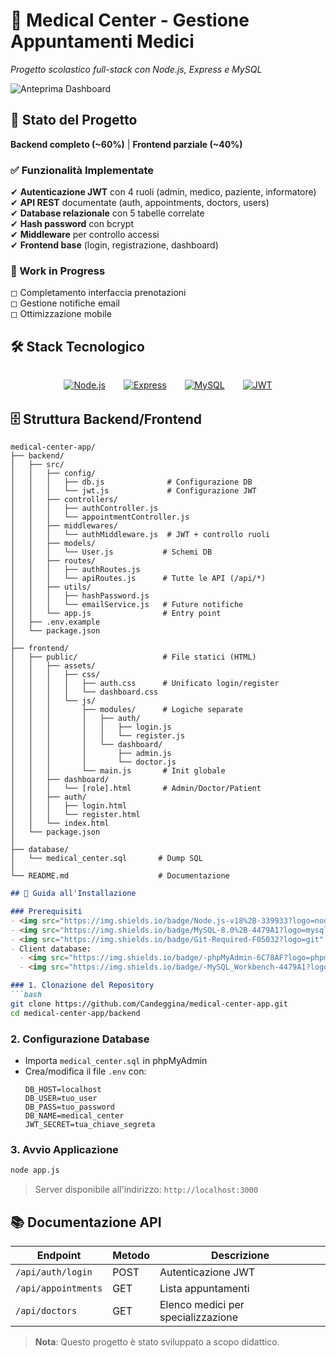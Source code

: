 # 🏥 Medical Center - Gestione Appuntamenti Medici  
*Progetto scolastico full-stack con Node.js, Express e MySQL*  

![Anteprima Dashboard](https://via.placeholder.com/800x400?text=Schermata+Login+%2B+Dashboard)  

## 📌 Stato del Progetto  
**Backend completo (~60%)** | **Frontend parziale (~40%)**  

### ✅ Funzionalità Implementate  
✔ **Autenticazione JWT** con 4 ruoli (admin, medico, paziente, informatore)  
✔ **API REST** documentate (auth, appointments, doctors, users)  
✔ **Database relazionale** con 5 tabelle correlate  
✔ **Hash password** con bcrypt  
✔ **Middleware** per controllo accessi  
✔ **Frontend base** (login, registrazione, dashboard)  

### 🚧 Work in Progress  
◻ Completamento interfaccia prenotazioni  
◻ Gestione notifiche email  
◻ Ottimizzazione mobile  

## 🛠 Stack Tecnologico

<div align="center" style="display: flex; justify-content: center; gap: 15px; flex-wrap: wrap; margin: 2rem 0;">

<a href="https://nodejs.org/" target="_blank" style="margin: 0 7px;">
  <img src="https://img.shields.io/badge/Node.js-18.x-339933?style=for-the-badge&logo=nodedotjs&logoColor=white" alt="Node.js">
</a>

<a href="https://expressjs.com/" target="_blank" style="margin: 0 7px;">
  <img src="https://img.shields.io/badge/Express-4.x-000000?style=for-the-badge&logo=express&logoColor=white" alt="Express">
</a>

<a href="https://www.mysql.com/" target="_blank" style="margin: 0 7px;">
  <img src="https://img.shields.io/badge/MySQL-8.0-4479A1?style=for-the-badge&logo=mysql&logoColor=white" alt="MySQL">
</a>

<a href="https://jwt.io/" target="_blank" style="margin: 0 7px;">
  <img src="https://img.shields.io/badge/JWT-Auth-000000?style=for-the-badge&logo=jsonwebtokens&logoColor=white" alt="JWT">
</a>

</div>

## 🗄 Struttura Backend/Frontend
```plaintext
medical-center-app/
├── backend/
│   ├── src/
│   │   ├── config/
│   │   │   ├── db.js              # Configurazione DB
│   │   │   └── jwt.js             # Configurazione JWT
│   │   ├── controllers/
│   │   │   ├── authController.js
│   │   │   └── appointmentController.js
│   │   ├── middlewares/
│   │   │   └── authMiddleware.js  # JWT + controllo ruoli
│   │   ├── models/
│   │   │   └── User.js           # Schemi DB
│   │   ├── routes/
│   │   │   ├── authRoutes.js
│   │   │   └── apiRoutes.js      # Tutte le API (/api/*)
│   │   ├── utils/
│   │   │   ├── hashPassword.js
│   │   │   └── emailService.js   # Future notifiche
│   │   └── app.js                # Entry point
│   ├── .env.example
│   └── package.json
│
├── frontend/
│   ├── public/                   # File statici (HTML)
│   │   ├── assets/
│   │   │   ├── css/
│   │   │   │   ├── auth.css      # Unificato login/register
│   │   │   │   └── dashboard.css
│   │   │   └── js/
│   │   │       ├── modules/      # Logiche separate
│   │   │       │   ├── auth/
│   │   │       │   │   ├── login.js
│   │   │       │   │   └── register.js
│   │   │       │   └── dashboard/
│   │   │       │       ├── admin.js
│   │   │       │       └── doctor.js
│   │   │       └── main.js       # Init globale
│   │   ├── dashboard/
│   │   │   └── [role].html       # Admin/Doctor/Patient
│   │   ├── auth/
│   │   │   ├── login.html
│   │   │   └── register.html
│   │   └── index.html
│   └── package.json              
│
├── database/
│   └── medical_center.sql       # Dump SQL
│
└── README.md                    # Documentazione
```

```markdown
## 🚀 Guida all'Installazione

### Prerequisiti
- <img src="https://img.shields.io/badge/Node.js-v18%2B-339933?logo=nodedotjs" alt="Node.js"> [Node.js](https://nodejs.org/) v18+
- <img src="https://img.shields.io/badge/MySQL-8.0%2B-4479A1?logo=mysql" alt="MySQL"> [MySQL](https://www.mysql.com/) 8.0+
- <img src="https://img.shields.io/badge/Git-Required-F05032?logo=git" alt="Git"> [Git](https://git-scm.com/)
- Client database:
  - <img src="https://img.shields.io/badge/-phpMyAdmin-6C78AF?logo=phpmyadmin" alt="phpMyAdmin"> [phpMyAdmin](https://www.phpmyadmin.net/)
  - <img src="https://img.shields.io/badge/-MySQL_Workbench-4479A1?logo=mysql" alt="MySQL Workbench"> [MySQL Workbench](https://www.mysql.com/products/workbench/)

### 1. Clonazione del Repository
```bash
git clone https://github.com/Candeggina/medical-center-app.git
cd medical-center-app/backend
```

### 2. Configurazione Database  
- Importa `medical_center.sql` in phpMyAdmin  
- Crea/modifica il file `.env` con:  
  ```env
  DB_HOST=localhost
  DB_USER=tuo_user
  DB_PASS=tuo_password
  DB_NAME=medical_center
  JWT_SECRET=tua_chiave_segreta
  ```

### 3. Avvio Applicazione
```bash
node app.js
```

> Server disponibile all'indirizzo: `http://localhost:3000`


## 📚 Documentazione API  
| Endpoint           | Metodo | Descrizione                     |
|--------------------|--------|---------------------------------|
| `/api/auth/login`  | POST   | Autenticazione JWT              |
| `/api/appointments`| GET    | Lista appuntamenti              |
| `/api/doctors`     | GET    | Elenco medici per specializzazione |

> **Nota**: Questo progetto è stato sviluppato a scopo didattico.  